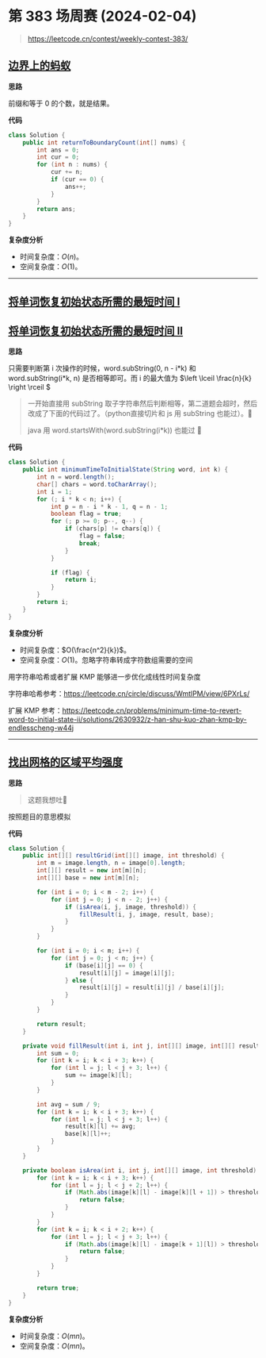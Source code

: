 # 第 383 场周赛 (2024-02-04)

> https://leetcode.cn/contest/weekly-contest-383/

## [边界上的蚂蚁](https://leetcode.cn/problems/ant-on-the-boundary/)
**思路**

前缀和等于 0 的个数，就是结果。


**代码**

```java
class Solution {
    public int returnToBoundaryCount(int[] nums) {
        int ans = 0;
        int cur = 0;
        for (int n : nums) {
            cur += n;
            if (cur == 0) {
                ans++;
            }
        }
        return ans;
    }
}
```

**复杂度分析**

- 时间复杂度：$O(n)$。
- 空间复杂度：$O(1)$。


--------------------

## [将单词恢复初始状态所需的最短时间 I](https://leetcode.cn/problems/minimum-time-to-revert-word-to-initial-state-i/)

## [将单词恢复初始状态所需的最短时间 II](https://leetcode.cn/problems/minimum-time-to-revert-word-to-initial-state-ii/)

**思路**

只需要判断第 i 次操作的时候，word.subString(0, n - i\*k) 和 word.subString(i\*k, n) 是否相等即可。而 i 的最大值为 $\left \lceil \frac{n}{k}  \right \rceil $​

> 一开始直接用 subString 取子字符串然后判断相等，第二道题会超时，然后改成了下面的代码过了。（python直接切片和 js 用 subString 也能过）。🤣
>
> java 用 word.startsWith(word.subString(i*k)) 也能过 🥲

**代码**

```java
class Solution {
    public int minimumTimeToInitialState(String word, int k) {
        int n = word.length();
        char[] chars = word.toCharArray();
        int i = 1;
        for (; i * k < n; i++) {
            int p = n - i * k - 1, q = n - 1;
            boolean flag = true;
            for (; p >= 0; p--, q--) {
                if (chars[p] != chars[q]) {
                    flag = false;
                    break;
                }
            }

            if (flag) {
                return i;
            }
        }
        return i;
    }
}
```

**复杂度分析**

- 时间复杂度：$O(\frac{n^2}{k})$。
- 空间复杂度：$O(1)$​。忽略字符串转成字符数组需要的空间



用字符串哈希或者扩展 KMP 能够进一步优化成线性时间复杂度

字符串哈希参考：https://leetcode.cn/circle/discuss/WmtlPM/view/6PXrLs/

扩展 KMP 参考：https://leetcode.cn/problems/minimum-time-to-revert-word-to-initial-state-ii/solutions/2630932/z-han-shu-kuo-zhan-kmp-by-endlesscheng-w44j




--------------------

## [找出网格的区域平均强度](https://leetcode.cn/problems/find-the-grid-of-region-average/)
**思路**

> 这题我想吐🥶

按照题目的意思模拟


**代码**

```java
class Solution {
    public int[][] resultGrid(int[][] image, int threshold) {
        int m = image.length, n = image[0].length;
        int[][] result = new int[m][n];
        int[][] base = new int[m][n];

        for (int i = 0; i < m - 2; i++) {
            for (int j = 0; j < n - 2; j++) {
                if (isArea(i, j, image, threshold)) {
                    fillResult(i, j, image, result, base);
                }
            }
        }

        for (int i = 0; i < m; i++) {
            for (int j = 0; j < n; j++) {
                if (base[i][j] == 0) {
                    result[i][j] = image[i][j];
                } else {
                    result[i][j] = result[i][j] / base[i][j];
                }
            }
        }

        return result;
    }

    private void fillResult(int i, int j, int[][] image, int[][] result, int[][] base) {
        int sum = 0;
        for (int k = i; k < i + 3; k++) {
            for (int l = j; l < j + 3; l++) {
                sum += image[k][l];
            }
        }

        int avg = sum / 9;
        for (int k = i; k < i + 3; k++) {
            for (int l = j; l < j + 3; l++) {
                result[k][l] += avg;
                base[k][l]++;
            }
        }
    }

    private boolean isArea(int i, int j, int[][] image, int threshold) {
        for (int k = i; k < i + 3; k++) {
            for (int l = j; l < j + 2; l++) {
                if (Math.abs(image[k][l] - image[k][l + 1]) > threshold) {
                    return false;
                }
            }
        }
        for (int k = i; k < i + 2; k++) {
            for (int l = j; l < j + 3; l++) {
                if (Math.abs(image[k][l] - image[k + 1][l]) > threshold) {
                    return false;
                }
            }
        }

        return true;
    }
}
```

**复杂度分析**

- 时间复杂度：$O(mn)$。
- 空间复杂度：$O(mn)$。

